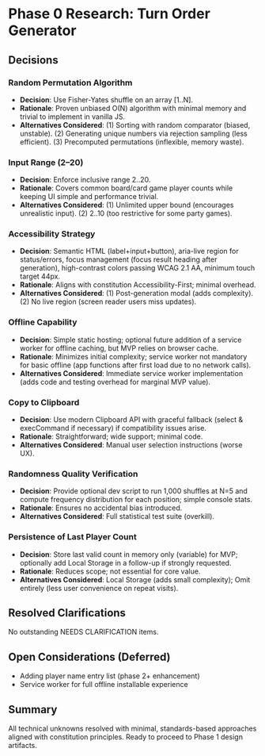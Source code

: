 # Phase 0 Research: Turn Order Generator

## Decisions

### Random Permutation Algorithm
- **Decision**: Use Fisher-Yates shuffle on an array [1..N].
- **Rationale**: Proven unbiased O(N) algorithm with minimal memory and trivial to implement in vanilla JS.
- **Alternatives Considered**: (1) Sorting with random comparator (biased, unstable). (2) Generating unique numbers via rejection sampling (less efficient). (3) Precomputed permutations (inflexible, memory waste).

### Input Range (2–20)
- **Decision**: Enforce inclusive range 2..20.
- **Rationale**: Covers common board/card game player counts while keeping UI simple and performance trivial.
- **Alternatives Considered**: (1) Unlimited upper bound (encourages unrealistic input). (2) 2..10 (too restrictive for some party games).

### Accessibility Strategy
- **Decision**: Semantic HTML (label+input+button), aria-live region for status/errors, focus management (focus result heading after generation), high-contrast colors passing WCAG 2.1 AA, minimum touch target 44px.
- **Rationale**: Aligns with constitution Accessibility-First; minimal overhead.
- **Alternatives Considered**: (1) Post-generation modal (adds complexity). (2) No live region (screen reader users miss updates).

### Offline Capability
- **Decision**: Simple static hosting; optional future addition of a service worker for offline caching, but MVP relies on browser cache.
- **Rationale**: Minimizes initial complexity; service worker not mandatory for basic offline (app functions after first load due to no network calls).
- **Alternatives Considered**: Immediate service worker implementation (adds code and testing overhead for marginal MVP value).

### Copy to Clipboard
- **Decision**: Use modern Clipboard API with graceful fallback (select & execCommand if necessary) if compatibility issues arise.
- **Rationale**: Straightforward; wide support; minimal code.
- **Alternatives Considered**: Manual user selection instructions (worse UX).

### Randomness Quality Verification
- **Decision**: Provide optional dev script to run 1,000 shuffles at N=5 and compute frequency distribution for each position; simple console stats.
- **Rationale**: Ensures no accidental bias introduced.
- **Alternatives Considered**: Full statistical test suite (overkill).

### Persistence of Last Player Count
- **Decision**: Store last valid count in memory only (variable) for MVP; optionally add Local Storage in a follow-up if strongly requested.
- **Rationale**: Reduces scope; not essential for core value.
- **Alternatives Considered**: Local Storage (adds small complexity); Omit entirely (less user convenience on repeat visits).

## Resolved Clarifications
No outstanding NEEDS CLARIFICATION items.

## Open Considerations (Deferred)
- Adding player name entry list (phase 2+ enhancement)
- Service worker for full offline installable experience

## Summary
All technical unknowns resolved with minimal, standards-based approaches aligned with constitution principles. Ready to proceed to Phase 1 design artifacts.

